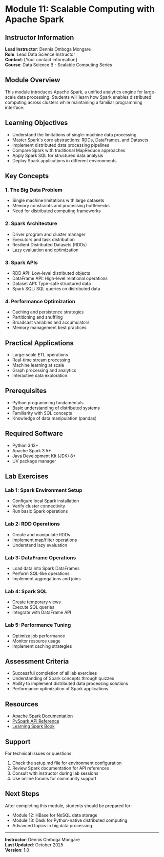 # Module 11: Scalable Computing with Apache Spark

## Instructor Information
**Lead Instructor**: Dennis Omboga Mongare  
**Role**: Lead Data Science Instructor  
**Contact**: [Your contact information]  
**Course**: Data Science B - Scalable Computing Series

## Module Overview

This module introduces Apache Spark, a unified analytics engine for large-scale data processing. Students will learn how Spark enables distributed computing across clusters while maintaining a familiar programming interface.

## Learning Objectives

- Understand the limitations of single-machine data processing
- Master Spark's core abstractions: RDDs, DataFrames, and Datasets
- Implement distributed data processing pipelines
- Compare Spark with traditional MapReduce approaches
- Apply Spark SQL for structured data analysis
- Deploy Spark applications in different environments

## Key Concepts

### 1. The Big Data Problem
- Single machine limitations with large datasets
- Memory constraints and processing bottlenecks
- Need for distributed computing frameworks

### 2. Spark Architecture
- Driver program and cluster manager
- Executors and task distribution
- Resilient Distributed Datasets (RDDs)
- Lazy evaluation and optimization

### 3. Spark APIs
- RDD API: Low-level distributed objects
- DataFrame API: High-level relational operations
- Dataset API: Type-safe structured data
- Spark SQL: SQL queries on distributed data

### 4. Performance Optimization
- Caching and persistence strategies
- Partitioning and shuffling
- Broadcast variables and accumulators
- Memory management best practices

## Practical Applications

- Large-scale ETL operations
- Real-time stream processing
- Machine learning at scale
- Graph processing and analytics
- Interactive data exploration

## Prerequisites

- Python programming fundamentals
- Basic understanding of distributed systems
- Familiarity with SQL concepts
- Knowledge of data manipulation (pandas)

## Required Software

- Python 3.13+
- Apache Spark 3.5+
- Java Development Kit (JDK) 8+
- UV package manager

## Lab Exercises

### Lab 1: Spark Environment Setup
- Configure local Spark installation
- Verify cluster connectivity
- Run basic Spark operations

### Lab 2: RDD Operations
- Create and manipulate RDDs
- Implement map/filter operations
- Understand lazy evaluation

### Lab 3: DataFrame Operations
- Load data into Spark DataFrames
- Perform SQL-like operations
- Implement aggregations and joins

### Lab 4: Spark SQL
- Create temporary views
- Execute SQL queries
- Integrate with DataFrame API

### Lab 5: Performance Tuning
- Optimize job performance
- Monitor resource usage
- Implement caching strategies

## Assessment Criteria

- Successful completion of all lab exercises
- Understanding of Spark concepts through quizzes
- Ability to implement distributed data processing solutions
- Performance optimization of Spark applications

## Resources

- [Apache Spark Documentation](https://spark.apache.org/docs/latest/)
- [PySpark API Reference](https://spark.apache.org/docs/latest/api/python/)
- [Learning Spark Book](https://www.oreilly.com/library/view/learning-spark-2nd/9781492050032/)

## Support

For technical issues or questions:
1. Check the setup.md file for environment configuration
2. Review Spark documentation for API references
3. Consult with instructor during lab sessions
4. Use online forums for community support

## Next Steps

After completing this module, students should be prepared for:
- Module 12: HBase for NoSQL data storage
- Module 13: Dask for Python-native distributed computing
- Advanced topics in big data processing

---

**Instructor**: Dennis Omboga Mongare  
**Last Updated**: October 2025  
**Version**: 1.0